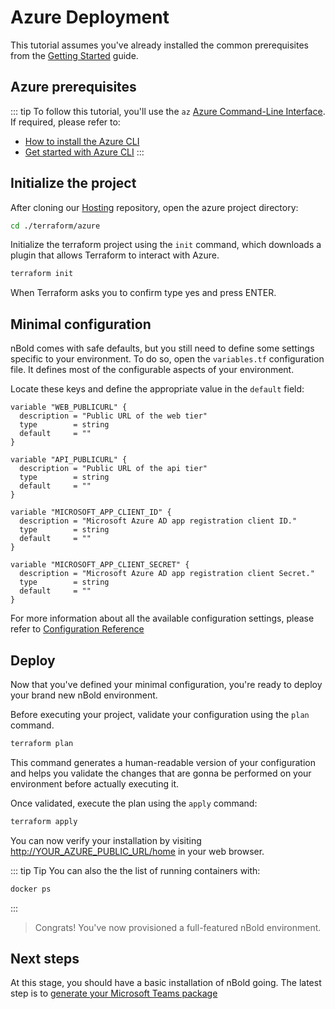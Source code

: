 # Azure Deployment

This tutorial assumes you've already installed the common prerequisites from the [Getting Started](./getting_started) guide.

## Azure prerequisites
::: tip
To follow this tutorial, you'll use the `az` [Azure Command-Line Interface](https://docs.microsoft.com/en-us/cli/azure/). If required, please refer to:
- [How to install the Azure CLI](https://docs.microsoft.com/en-us/cli/azure/install-azure-cli)
- [Get started with Azure CLI](https://docs.microsoft.com/en-us/cli/azure/get-started-with-azure-cli)
:::

## Initialize the project

After cloning our [Hosting](https://github.com/nboldhq/hosting) repository, open the azure project directory:
```bash
cd ./terraform/azure
```

Initialize the terraform project using the `init` command, which downloads a plugin that allows Terraform to interact with Azure.
```bash
terraform init
```
When Terraform asks you to confirm type yes and press ENTER.

## Minimal configuration
nBold comes with safe defaults, but you still need to define some settings specific to your environment. To do so, open the `variables.tf` configuration file. It defines most of the configurable aspects of your environment.

Locate these keys and define the appropriate value in the `default` field:
```hcl
variable "WEB_PUBLICURL" {
  description = "Public URL of the web tier"
  type        = string
  default     = ""
}

variable "API_PUBLICURL" {
  description = "Public URL of the api tier"
  type        = string
  default     = ""
}

variable "MICROSOFT_APP_CLIENT_ID" {
  description = "Microsoft Azure AD app registration client ID."
  type        = string
  default     = ""
}

variable "MICROSOFT_APP_CLIENT_SECRET" {
  description = "Microsoft Azure AD app registration client Secret."
  type        = string
  default     = ""
}
```

For more information about all the available configuration settings, please refer to [Configuration Reference](../references/configuration_reference)

## Deploy
Now that you've defined your minimal configuration, you're ready to deploy your brand new nBold environment.

Before executing your project, validate your configuration using the `plan` command.
```bash
terraform plan
```
This command generates a human-readable version of your configuration and helps you validate the changes that are gonna be performed on your environment before actually executing it.

Once validated, execute the plan using the `apply` command:
```bash
terraform apply
```

You can now verify your installation by visiting [http://YOUR_AZURE_PUBLIC_URL/home](http://YOUR_AZURE_PUBLIC_URL/home) in your web browser.

::: tip Tip
You can also the the list of running containers with:
```bash
docker ps
```
:::

> Congrats! You've now provisioned a full-featured nBold environment.

## Next steps
At this stage, you should have a basic installation of nBold going. The latest step is to [generate your Microsoft Teams package](./teams_package)
